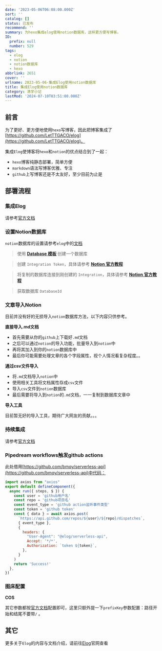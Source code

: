 ```yaml
---
date: '2023-05-06T06:08:00.000Z'
sort: ''
catalog: []
status: 已发布
recommend: ''
summary: 为hexo集成elog使用notion数据库，这样更方便写博客。
ID:
  prefix: null
  number: 529
tags:
  - elog
  - notion
  - notion数据库
  - hexo
abbrlink: 2651
cover: ''
urlname: 2023-05-06-集成Elog使用notion数据库
title: 集成Elog使用notion数据库
category: 清学小记
lastMod: '2024-07-10T03:51:00.000Z'
---
```


## 前言


为了更好、更方便地使用`hexo`写博客，因此把博客集成了[https://github.com/LetTTGACO/elog](https://github.com/LetTTGACO/elog)。


集成`Elog`使博客将`hexo`和`notion`的优点结合到了一起：

- `hexo`博客纯静态部署，简单方便
- `markdown`语法写博客优雅、专注
- `github`上写博客还是不太友好，至少目前为止是

## 部署流程


### 集成Elog


请参考[官方文档](https://elog.1874.cool/notion/start)


### 设置Notion数据库


`notion`数据库的设置请参考`elog`中的[文档](https://elog.1874.cool/notion/gvnxobqogetukays#notion)


> 使用 [**Database 模板**](https://1874.notion.site/09ff9e1e141744c6af0a1f69d2a3d834?v=a09065f9266446afa745b475044daca6) 创建一个数据库


> 创建 `Integration Token`，具体请参考 [**Notion 官方教程**](https://developers.notion.com/docs/create-a-notion-integration#step-1-create-an-integration)


> 将复制的数据库连接到刚创建的 `Integration`，具体请参考 [**Notion 官方教程**](https://developers.notion.com/docs/create-a-notion-integration#step-2-share-a-database-with-your-integration)


> 获取数据库 `DatabaseId`


### 文章导入Notion


目前并没有好的无损导入`notion`数据库方法，以下内容只供参考。


**直接导入.md文档**

- 首先需要从你的`github`上下载好`.md`文档
- 之后可以通过`notion`的导入功能，批量导入到`notion`中
- 再将其加入到你的`notion`数据库中
- 最后你可能需要处理文章的各个字段属性，视个人情况看复杂程度。。

**通过csv文件导入**

- 将`.md`文档导入`notion`中
- 使用相关工具将文档属性存成`csv`文件
- 导入`csv`文件到`notion`数据库
- 最后需要将导入到`notion`的`.md`文档，一一复制到数据库文章中

**导入工具**


目前暂无好的导入工具，期待广大网友的贡献。。。


### 持续集成


请参考[官方文档](https://elog.1874.cool/notion/vy55q9xwlqlsfrvk#notion-%E7%A4%BA%E4%BE%8B)


### Pipedream workflows触发github actions


此处借用[https://github.com/bmqy/serverless-api](https://github.com/bmqy/serverless-api)中代码：


```javascript
import axios from "axios"
export default defineComponent({
  async run({ steps, $ }) {
    const user = 'github用户名'
    const repo = 'github项目名'
    const event_type = 'github action监听事件类型'
    const token = 'github token'
    const { data } = await axios.post(
      `https://api.github.com/repos/${user}/${repo}/dispatches`,
      { event_type },
      {
        headers: {
          "User-Agent": "@elog/serverless-api",
          Accept: '*/*',
          Authorization: `token ${token}`,
        },
      }
    )
    return 'Success!'
  },
})
```


### 图床配置


**COS**


其它参数都按[官方文档](https://elog.1874.cool/notion/fe8ywmt999gon12w#%E8%85%BE%E8%AE%AF%E4%BA%91-cos-%E9%98%BF%E9%87%8C%E4%BA%91-oss-%E4%B8%83%E7%89%9B%E4%BA%91-qiniu)配置即可，这里只额外提一下`prefixKey`参数配置：路径开始和结尾不要带`/` 。


## 其它


更多关于`Elog`的内容与文档介绍，请前往[Elog](https://elog.1874.cool/)官网查看

